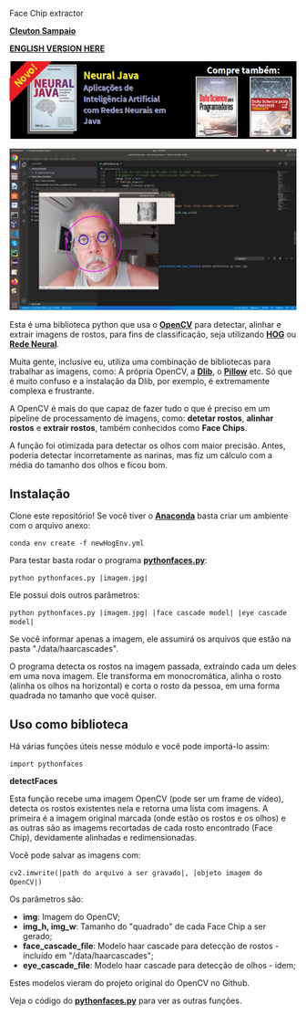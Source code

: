 Face Chip extractor

[**Cleuton Sampaio**](https://github.com/cleuton)

[**ENGLISH VERSION HERE**](./english.md)

[![](./banner_livros2.png)](https://www.lcm.com.br/site/#livros/busca?term=cleuton)

![](./results.png)

Esta é uma biblioteca python que usa o [**OpenCV**](https://opencv.org/) para detectar, alinhar e extrair imagens de rostos, para fins de classificação, seja utilizando [**HOG**](https://github.com/cleuton/hogcomparator) ou [**Rede Neural**](https://github.com/cleuton/FaceGuard/tree/master/FaceRec).

Muita gente, inclusive eu, utiliza uma combinação de bibliotecas para trabalhar as imagens, como: A própria OpenCV, a [**Dlib**](http://dlib.net/), o [**Pillow**](https://pillow.readthedocs.io/en/stable/) etc. Só que é muito confuso e a instalação da Dlib, por exemplo, é extremamente complexa e frustrante.

A OpenCV é mais do que capaz de fazer tudo o que é preciso em um pipeline de processamento de imagens, como: **detetar rostos**, **alinhar rostos** e **extrair rostos**, também conhecidos como **Face Chips**.

A função foi otimizada para detectar os olhos com maior precisão. Antes, poderia detectar incorretamente as narinas, mas fiz um cálculo com a média do tamanho dos olhos e ficou bom. 

## Instalação

Clone este repositório! Se você tiver o [**Anaconda**](https://anaconda.org/) basta criar um ambiente com o arquivo anexo: 

```
conda env create -f newHogEnv.yml
```

Para testar basta rodar o programa [**pythonfaces.py**](./pythonfaces.py): 

```
python pythonfaces.py |imagem.jpg|
```

Ele possui dois outros parâmetros: 

```
python pythonfaces.py |imagem.jpg| |face cascade model| |eye cascade model|
```

Se você informar apenas a imagem, ele assumirá os arquivos que estão na pasta "./data/haarcascades".

O programa detecta os rostos na imagem passada, extraindo cada um deles em uma nova imagem. Ele transforma em monocromática, alinha o rosto (alinha os olhos na horizontal) e corta o rosto da pessoa, em uma forma quadrada no tamanho que você quiser. 

## Uso como biblioteca

Há várias funções úteis nesse módulo e você pode importá-lo assim: 

```
import pythonfaces
```

**detectFaces**

Esta função recebe uma imagem OpenCV (pode ser um frame de vídeo), detecta os rostos existentes nela e retorna uma lista com imagens. A primeira é a imagem original marcada (onde estão os rostos e os olhos) e as outras são as imagems recortadas de cada rosto encontrado (Face Chip), devidamente alinhadas e redimensionadas.

Você pode salvar as imagens com: 

```
cv2.imwrite(|path do arquivo a ser gravado|, |objeto imagem do OpenCV|)
```

Os parâmetros são: 

- **img**: Imagem do OpenCV;
- **img_h, img_w**: Tamanho do "quadrado" de cada Face Chip a ser gerado;
- **face_cascade_file**: Modelo haar cascade para detecção de rostos - incluído em "/data/haarcascades";
- **eye_cascade_file**: Modelo haar cascade para detecção de olhos - idem;

Estes modelos vieram do projeto original do OpenCV no Github. 

Veja o código do [**pythonfaces.py**](./pythonfaces.py) para ver as outras funções. 



